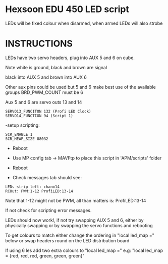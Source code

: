 # Hexsoon EDU 450 LED script
LEDs will be fixed colour when disarmed, when armed LEDs will also strobe

# INSTRUCTIONS
LEDs have two servo headers, plug into AUX 5 and 6 on cube.

Note white is ground, black and brown are signal

black into AUX 5 and brown into AUX 6

Other aux pins could be used but 5 and 6 make best use of the available groups
    BRD_PWM_COUNT must be 6

Aux 5 and 6 are servo outs 13 and 14
```
SERVO13_FUNCITON 132 (Profi LED Clock)
SERVO14_FUNCTION 94 (Script 1)
```

-setup scripting:
```
SCR_ENABLE 1
SCR_HEAP_SIZE 88032
```
- Reboot

- Use MP config tab -> MAVFtp to place this script in 'APM/scripts' folder

- Reboot

- Check messages tab should see:
```
LEDs strip left: chan=14
RCOut: PWM:1-12 ProfiLED:13-14
```

Note that 1-12 might not be PWM, all than matters is: ProfiLED:13-14

If not check for scripting error messages.

LEDs should now work!, if not try swapping AUX 5 and 6, either by physically swapping or by swapping the servo functions and rebooting

To get colours to match either change the ordering in "local led_map ="  below or swap headers round on the LED distribution board

If using 6 les add two extra colours to "local led_map =" e.g:  "local led_map = {red, red, red, green, green, green}"
